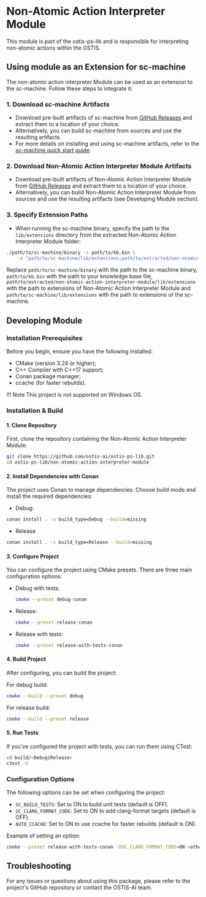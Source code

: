 # Non-Atomic Action Interpreter Module

This module is part of the ostis-ps-lib and is responsible for interpreting non-atomic actions within the OSTIS.

## Using module as an Extension for sc-machine

The non-atomic action interpreter Module can be used as an extension to the sc-machine. Follow these steps to integrate it:

### 1. Download sc-machine Artifacts

   - Download pre-built artifacts of sc-machine from [GitHub Releases](https://github.com/ostis-ai/sc-machine/releases) and extract them to a location of your choice.
   - Alternatively, you can build sc-machine from sources and use the resulting artifacts.
   - For more details on installing and using sc-machine artifacts, refer to the [sc-machine quick start guide](https://ostis-ai.github.io/sc-machine/quick_start/).
  
### 2. Download Non-Atomic Action Interpreter Module Artifacts

   - Download pre-built artifacts of Non-Atomic Action Interpreter Module from [GitHub Releases](https://github.com/ostis-ai/ostis-ps-lib/releases) and extract them to a location of your choice.
   - Alternatively, you can build Non-Atomic Action Interpreter Module from sources and use the resulting artifacts (see Developing Module section).

### 3. Specify Extension Paths

   - When running the sc-machine binary, specify the path to the `lib/extensions` directory from the extracted Non-Atomic Action Interpreter Module folder:

   ```sh
   ./path/to/sc-machine/binary -s path/to/kb.bin \
       -e "path/to/sc-machine/lib/extensions;path/to/extracted/non-atomic-action-interpreter-module/lib/extensions"
   ```

   Replace `path/to/sc-machine/binary` with the path to the sc-machine binary, `path/to/kb.bin` with the path to your knowledge base file, `path/to/extracted/non-atomic-action-interpreter-module/lib/extensions` with the path to extensions of Non-Atomic Action Interpreter Module and `path/to/sc-machine/lib/extensions` with the path to extensions of the sc-machine.

## Developing Module

### Installation Prerequisites

Before you begin, ensure you have the following installed:

- CMake (version 3.24 or higher);
- C++ Compiler with C++17 support;
- Conan package manager;
- ccache (for faster rebuilds).

!!! Note
    This project is not supported on Windows OS.

### Installation & Build

#### 1. Clone Repository

First, clone the repository containing the Non-Atomic Action Interpreter Module:

```bash
git clone https://github.com/ostis-ai/ostis-ps-lib.git
cd ostis-ps-lib/non-atomic-action-interpreter-module
```

#### 2. Install Dependencies with Conan

The project uses Conan to manage dependencies. Choose build mode and install the required dependencies:

- Debug:

```bash
conan install . -s build_type=Debug --build=missing
```

- Release

```bash
conan install . -s build_type=Release --build=missing
```

#### 3. Configure Project

You can configure the project using CMake presets. There are three main configuration options:

- Debug with tests:
  
  ```sh
  cmake --preset debug-conan
  ```

- Release:
  
  ```sh
  cmake --preset release-conan
  ```

- Release with tests:
  
  ```sh
  cmake --preset release-with-tests-conan
  ```

#### 4. Build Project

After configuring, you can build the project:

For debug build:

```sh
cmake --build --preset debug
```

For release build:

```sh
cmake --build --preset release
```

#### 5. Run Tests

If you've configured the project with tests, you can run them using CTest:

```sh
cd build/<Debug|Release>
ctest -V
```

### Configuration Options

The following options can be set when configuring the project:

- `SC_BUILD_TESTS`: Set to ON to build unit tests (default is OFF).
- `SC_CLANG_FORMAT_CODE`: Set to ON to add clang-format targets (default is OFF).
- `AUTO_CCACHE`: Set to ON to use ccache for faster rebuilds (default is ON).

Example of setting an option:

```sh
cmake --preset release-with-tests-conan -DSC_CLANG_FORMAT_CODE=ON <other_options>
```

## Troubleshooting

For any issues or questions about using this package, please refer to the project's GitHub repository or contact the OSTIS-AI team.
